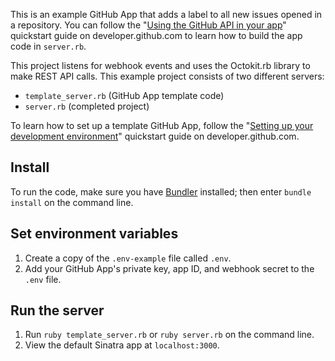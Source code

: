 This is an example GitHub App that adds a label to all new issues opened in a repository. You can follow the "[Using the GitHub API in your app](https://developer.github.com/apps/quickstart-guides/using-the-github-api-in-your-app/)" quickstart guide on developer.github.com to learn how to build the app code in `server.rb`.

This project listens for webhook events and uses the Octokit.rb library to make REST API calls. This example project consists of two different servers:
* `template_server.rb` (GitHub App template code)
* `server.rb` (completed project)

To learn how to set up a template GitHub App, follow the "[Setting up your development environment](https://developer.github.com/apps/quickstart-guides/setting-up-your-development-environment/)" quickstart guide on developer.github.com.

## Install

To run the code, make sure you have [Bundler](http://gembundler.com/) installed; then enter `bundle install` on the command line.

## Set environment variables

1. Create a copy of the `.env-example` file called `.env`.
2. Add your GitHub App's private key, app ID, and webhook secret to the `.env` file.

## Run the server

1. Run `ruby template_server.rb` or `ruby server.rb` on the command line.
1. View the default Sinatra app at `localhost:3000`.
